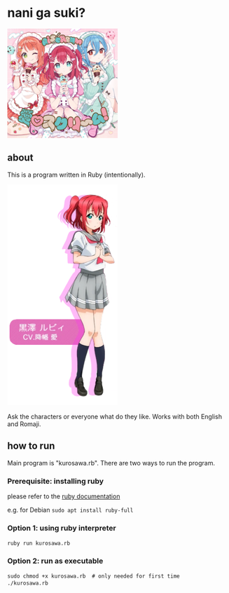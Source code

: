 # nani ga suki?

<img src="aiscream.jpg" width=50% alt="aiscream">


## about

This is a program written in Ruby (intentionally).

<img src="kurosawa_ruby.png" width=50% alt="kurosawa ruby">

Ask the characters or everyone what do they like. Works with both English and Romaji.

## how to run

Main program is "kurosawa.rb". There are two ways to run the program.

### Prerequisite: installing ruby

please refer to the [ruby documentation](https://www.ruby-lang.org/en/documentation/installation/)

e.g. for Debian ```sudo apt install ruby-full```

### Option 1: using ruby interpreter

```
ruby run kurosawa.rb
```

### Option 2: run as executable

```
sudo chmod +x kurosawa.rb  # only needed for first time
./kurosawa.rb
```
